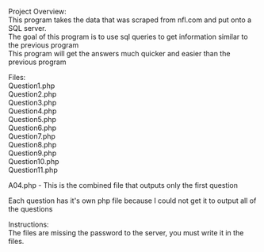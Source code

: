 Project Overview:\
  This program takes the data that was scraped from nfl.com and put onto a SQL server.\
  The goal of this program is to use sql queries to get information similar to the previous program\
  This program will get the answers much quicker and easier than the previous program
  
 
Files:\
  Question1.php\
  Question2.php\
  Question3.php\
  Question4.php\
  Question5.php\
  Question6.php\
  Question7.php\
  Question8.php\
  Question9.php\
  Question10.php\
  Question11.php
  
  A04.php - This is the combined file that outputs only the first question
  
  Each question has it's own php file because I could not get it to output all of the questions
  
  
 Instructions:\
  The files are missing the password to the server, you must write it in the files. 
  
  
